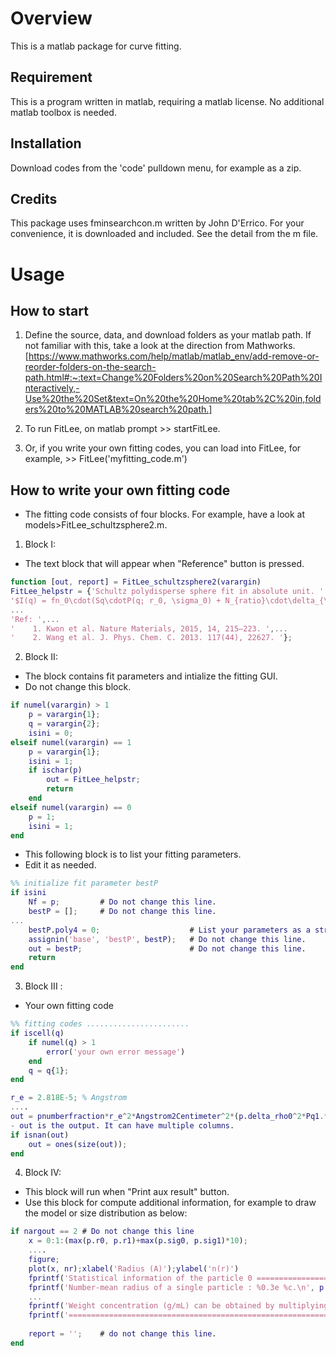 # Overview
This is a matlab package for curve fitting. 

## Requirement
This is a program written in matlab, requiring a matlab license.
No additional matlab toolbox is needed.

## Installation
Download codes from the 'code' pulldown menu, for example as a zip. 

## Credits
This package uses fminsearchcon.m written by John D'Errico. For your convenience, it is downloaded and included. 
See the detail from the m file.

# Usage

## How to start
1. Define the source, data, and download folders as your matlab path. If not familiar with this, take a look at the direction from Mathworks. [https://www.mathworks.com/help/matlab/matlab_env/add-remove-or-reorder-folders-on-the-search-path.html#:~:text=Change%20Folders%20on%20Search%20Path%20Interactively,-Use%20the%20Set&text=On%20the%20Home%20tab%2C%20in,folders%20to%20MATLAB%20search%20path.]

2. To run FitLee, on matlab prompt >> startFitLee. 
3. Or, if you write your own fitting codes, you can load into FitLee, for example, >> FitLee('myfitting_code.m')

## How to write your own fitting code
- The fitting code consists of four blocks. For example, have a look at models>FitLee_schultzsphere2.m.

1. Block I: 
- The text block that will appear when "Reference" button is pressed.

```matlab
function [out, report] = FitLee_schultzsphere2(varargin)
FitLee_helpstr = {'Schultz polydisperse sphere fit in absolute unit. ' ,...
'$I(q) = fn_0\cdot(Sq\cdotP(q; r_0, \sigma_0) + N_{ratio}\cdot\delta_{\rho1}^2*P(q; r_1, \sigma_1)) + Ib$',...
...
'Ref: ',...
'    1. Kwon et al. Nature Materials, 2015, 14, 215–223. ',...
'    2. Wang et al. J. Phys. Chem. C. 2013. 117(44), 22627. '};
```

2. Block II: 
- The block contains fit parameters and intialize the fitting GUI.
- Do not change this block.

```matlab
if numel(varargin) > 1
    p = varargin{1};
    q = varargin{2};
    isini = 0;
elseif numel(varargin) == 1
    p = varargin{1};
    isini = 1;
    if ischar(p)
        out = FitLee_helpstr;
        return
    end
elseif numel(varargin) == 0
    p = 1;
    isini = 1;
end

```

- This following block is to list your fitting parameters.
- Edit it as needed.

```matlab
%% initialize fit parameter bestP
if isini
    Nf = p;         # Do not change this line.
    bestP = [];     # Do not change this line.
...
    bestP.poly4 = 0;                    # List your parameters as a structure. The field name will appear on GUI.
    assignin('base', 'bestP', bestP);   # Do not change this line.
    out = bestP;                        # Do not change this line.
    return
end

```

3. Block III : 
- Your own fitting code

```matlab
%% fitting codes .......................
if iscell(q)
    if numel(q) > 1
        error('your own error message')
    end
    q = q{1};
end

r_e = 2.818E-5; % Angstrom
....
out = pnumberfraction*r_e^2*Angstrom2Centimeter^2*(p.delta_rho0^2*Pq1.*Sq+ p.Nratio*p.delta_rho1^2*Pq2)+back;
- out is the output. It can have multiple columns. 
if isnan(out)
    out = ones(size(out));
end
```

4. Block IV: 
- This block will run when "Print aux result" button.
- Use this block for compute additional information, for example to draw the model or size distribution as below:

```matlab
if nargout == 2 # Do not change this line
    x = 0:1:(max(p.r0, p.r1)+max(p.sig0, p.sig1)*10);
    ....
    figure;
    plot(x, nr);xlabel('Radius (A)');ylabel('n(r)')
    fprintf('Statistical information of the particle 0 ======================================\n');
    fprintf('Number-mean radius of a single particle : %0.3e %c.\n', p.r0, char(197));
    ...
    fprintf('Weight concentration (g/mL) can be obtained by multiplying your particles'' density (g/mL) to the fn0.\n');
    fprintf('==============================================================\n');
    
    report = '';    # do not change this line.
end
```